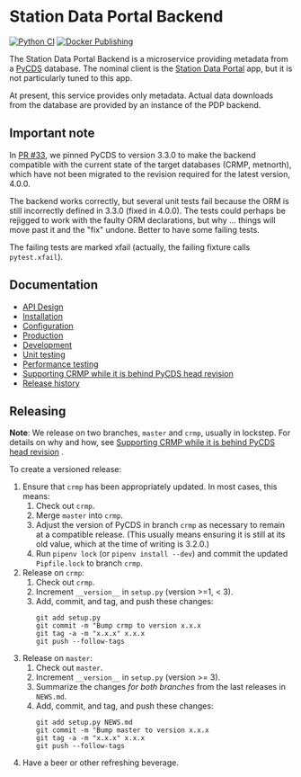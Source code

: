 # Station Data Portal Backend

[![Python CI](https://github.com/pacificclimate/station-data-portal-backend/actions/workflows/python-ci.yml/badge.svg)](https://github.com/pacificclimate/station-data-portal-backend/actions/workflows/python-ci.yml)
[![Docker Publishing](https://github.com/pacificclimate/station-data-portal-backend/actions/workflows/docker-publish.yml/badge.svg)](https://github.com/pacificclimate/station-data-portal-backend/actions/workflows/docker-publish.yml)

The Station Data Portal Backend is a microservice providing metadata from a 
[PyCDS](https://github.com/pacificclimate/pycds) database.
The nominal client is the
[Station Data Portal](https://github.com/pacificclimate/station-data-portal) 
app, but it is not particularly tuned to this app.

At present, this service provides only metadata. Actual data downloads
from the database are provided by an instance of the PDP backend.

## Important note

In [PR #33](https://github.com/pacificclimate/station-data-portal-backend/pull/33),
we pinned PyCDS to version 3.3.0 to make the backend compatible with the 
current state of the target databases (CRMP, metnorth), which have not been 
migrated to the revision required for the latest version, 4.0.0. 

The backend works correctly, but several unit tests fail because the ORM is 
still incorrectly defined in 3.3.0 (fixed in 4.0.0). The tests could 
perhaps be rejigged to work with the faulty ORM declarations, but why ... 
things will move past it and the "fix" undone. Better to have some failing 
tests.

The failing tests are marked xfail (actually, the failing fixture calls
`pytest.xfail`).

## Documentation

- [API Design](docs/api-design.md)
- [Installation](docs/installation.md)
- [Configuration](docs/configuration.md)
- [Production](docs/development.md)
- [Development](docs/development.md)
- [Unit testing](docs/unit-testing.md)
- [Performance testing](docs/performance-testing.md)
- [Supporting CRMP while it is behind PyCDS head revision](docs/supporting-crmp.md)
- [Release history](NEWS.md)

## Releasing

**Note**: We release on two branches, `master` and `crmp`, usually in lockstep.
For details on why and how, see 
[Supporting CRMP while it is behind PyCDS head revision](docs/supporting-crmp.md)
.

To create a versioned release:

1. Ensure that `crmp` has been appropriately updated. In most cases, this 
   means: 
   1. Check out `crmp`.
   2. Merge `master` into `crmp`. 
   3. Adjust the version of PyCDS in branch `crmp` as necessary to
  remain at a compatible release. (This usually means ensuring it is still
  at its old value, which at the time of writing is 3.2.0.)
   4. Run `pipenv lock` (or `pipenv install --dev`) and commit the updated
  `Pipfile.lock` to branch `crmp`.
2. Release on `crmp`:
   1. Check out `crmp`.
   2. Increment `__version__` in `setup.py` (version >=1, < 3).
   3. Add, commit, and tag, and push these changes:
      ```
      git add setup.py
      git commit -m "Bump crmp to version x.x.x
      git tag -a -m "x.x.x" x.x.x
      git push --follow-tags
      ```
3. Release on `master`:
   1. Check out `master`.
   2. Increment `__version__` in `setup.py` (version >= 3).
   3. Summarize the changes *for both
      branches* from the last releases in `NEWS.md`.
   4. Add, commit, and tag, and push these changes:
      ```
      git add setup.py NEWS.md
      git commit -m "Bump master to version x.x.x
      git tag -a -m "x.x.x" x.x.x
      git push --follow-tags
      ```
4. Have a beer or other refreshing beverage.
